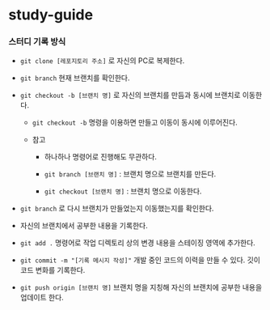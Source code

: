 # study-guide


### 스터디 기록 방식

- `git clone [레포지토리 주소]` 로 자신의 PC로 복제한다.

- `git branch` 현재 브랜치를 확인한다.

- `git checkout -b [브랜치 명]` 로 자신의 브랜치를 만듬과 동시에 브랜치로 이동한다.
  
  - `git checkout -b` 명령을 이용하면 만들고 이동이 동시에 이루어진다.

  - 참고
  
    - 하나하나 명령어로 진행해도 무관하다.

    - `git branch [브랜치 명]` : 브랜치 명으로 브랜치를 만든다.

    - `git checkout [브랜치 명]` : 브랜치 명으로 이동한다.

- `git branch` 로 다시 브랜치가 만들었는지 이동했는지를 확인한다.

- 자신의 브랜치에서 공부한 내용을 기록한다.

- `git add .` 명령어로 작업 디렉토리 상의 변경 내용을 스테이징 영역에 추가한다.

- `git commit -m "[기록 메시지 작성]"` 개발 중인 코드의 이력을 만들 수 있다. 깃이 코드 변화를 기록한다.

- `git push origin [브랜치 명]` 브랜치 명을 지칭해 자신의 브랜치에 공부한 내용을 업데이트 한다.
